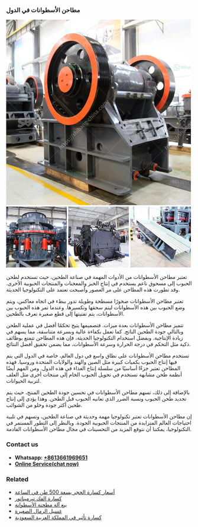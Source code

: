 <h3>مطاحن الأسطوانات في الدول</h3><img src='1701853933.jpg' alt=''><p>تعتبر مطاحن الأسطوانات من الأدوات المهمة في صناعة الطحين، حيث تستخدم لطحن الحبوب إلى مسحوق ناعم يستخدم في إنتاج الخبز والمعجنات والمنتجات الحبوبية الأخرى. وقد تطورت هذه المطاحن على مر العصور وأصبحت تعتمد على التكنولوجيا الحديثة.</p><p>تعتبر مطاحن الأسطوانات صخورًا مسطحة وطويلة تدور ببطء في اتجاه معاكس، ويتم وضع الحبوب بين هذه الأسطوانات ليتم سحقها وتكسيرها. وعندما تمر هذه الحبوب بين الأسطوانات، يتم تفتيتها إلى قطع صغيرة تعرف بالطحين.</p><p>تتميز مطاحن الأسطوانات بعدة ميزات. فتصميمها يتيح تحكمًا أفضل في عملية الطحن وبالتالي جودة الطحين الناتج. كما تعمل بكفاءة عالية وبسرعة متناسقة، مما يسهم في زيادة الإنتاجية. وبفضل استخدام التكنولوجيا الحديثة، فإن هذه المطاحن تتمتع بوظائف ذكية مثل التحكم في درجة الحرارة وسرعة الأسطوانات، مما يضمن تحقيق أفضل النتائج.</p><p>تستخدم مطاحن الأسطوانات على نطاق واسع في دول العالم، خاصة في الدول التي يتم فيها إنتاج الحبوب بكميات كبيرة مثل الصين والهند والولايات المتحدة وروسيا. فهذه المطاحن تعتبر جزءًا أساسيًا من سلسلة إنتاج الغذاء في هذه الدول. ومن المهم أيضًا أنظمة طحن مشابهة تستخدم في تحويل الحبوب الخام إلى منتجات أخرى مثل العلف لتربية الحيوانات.</p><p>بالإضافة إلى ذلك، تسهم مطاحن الأسطوانات في تحسين جودة الطحين المنتج، حيث يتم تحديد طحن الحبوب ونسبة الضرر الذي تعانيه الحبوب قبل الطحن. وهذا يؤدي إلى إنتاج طحين أكثر جودة وخلو من الشوائب.</p><p>إن مطاحن الأسطوانات تعتبر تكنولوجيا مهمة وحديثة في صناعة الطحين، وتسهم في تلبية احتياجات العالم المتزايدة من المنتجات الحبوبية الجودة. وبالنظر إلى التطور المستمر في التكنولوجيا، يمكننا أن نتوقع المزيد من التحسينات في مجال مطاحن الأسطوانات القادمة.</p><h3>Contact us</h3><ul><li><strong>Whatsapp:&nbsp;<a href="https://wa.me/8613661969651">+8613661969651</a></strong></li><li><a href="https://swt.shibang-china.com/?git&amp;zhl&amp;مطاحن الأسطوانات في الدول"><strong>Online Service(chat now)</strong></a></li></ul><h3>Related</h3><ul><li><a href='أسعار كسارة الحجر بسعة 500 طن في الساعة.md'>أسعار كسارة الحجر بسعة 500 طن في الساعة</a></li><li><a href='كسارة الفك تيرميناتور.md'>كسارة الفك تيرميناتور</a></li><li><a href='بيع آلة مطحنة الأسطوانة.md'>بيع آلة مطحنة الأسطوانة</a></li><li><a href='غسيل الرمال الصغيرة.md'>غسيل الرمال الصغيرة</a></li><li><a href='كسارة تأثير في المملكة العربية السعودية.md'>كسارة تأثير في المملكة العربية السعودية</a></li></ul>